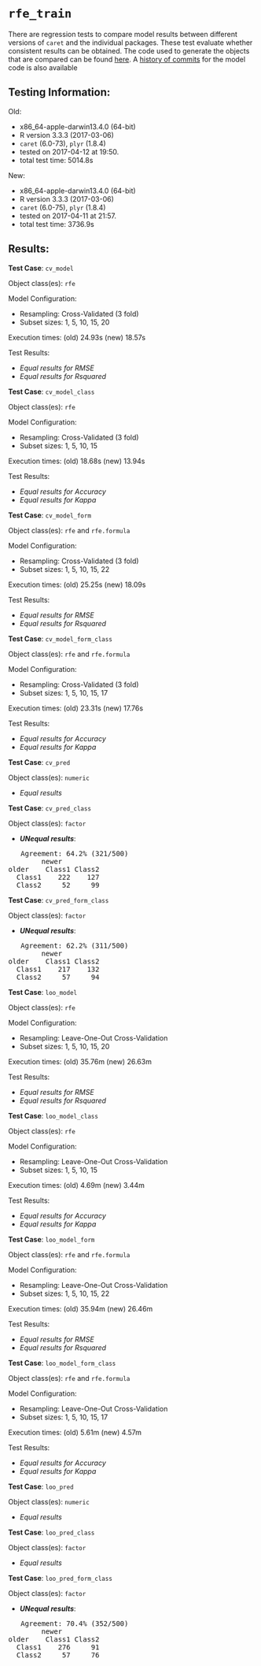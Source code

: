`rfe_train`
===== 

There are regression tests to compare model results between different versions of `caret` and the individual packages. These test evaluate whether consistent results can be obtained. The code used to generate the objects that are compared can be found [here](https://github.com/topepo/caret/blob/master/RegressionTests/Code/rfe_train.R).
A [history of commits](https://github.com/topepo/caret/commits/master/models/files/rfe_train.R) for the model code is also available

Testing Information:
---------

Old:

 * x86_64-apple-darwin13.4.0 (64-bit)
 * R version 3.3.3 (2017-03-06)
 * `caret` (6.0-73), `plyr` (1.8.4)
 * tested on 2017-04-12 at 19:50. 
 * total test time: 5014.8s


New:

 * x86_64-apple-darwin13.4.0 (64-bit)
 * R version 3.3.3 (2017-03-06)
 * `caret` (6.0-75), `plyr` (1.8.4)
 * tested on 2017-04-11 at 21:57. 
 * total test time: 3736.9s


Results:
---------

**Test Case**: `cv_model`

Object class(es): `rfe`

Model Configuration:

 * Resampling: Cross-Validated (3 fold)
 * Subset sizes: 1, 5, 10, 15, 20


Execution times: (old) 24.93s (new) 18.57s

Test Results:

 * _Equal results for RMSE_
 * _Equal results for Rsquared_

**Test Case**: `cv_model_class`

Object class(es): `rfe`

Model Configuration:

 * Resampling: Cross-Validated (3 fold)
 * Subset sizes: 1, 5, 10, 15


Execution times: (old) 18.68s (new) 13.94s

Test Results:

 * _Equal results for Accuracy_
 * _Equal results for Kappa_

**Test Case**: `cv_model_form`

Object class(es): `rfe` and `rfe.formula`

Model Configuration:

 * Resampling: Cross-Validated (3 fold)
 * Subset sizes: 1, 5, 10, 15, 22


Execution times: (old) 25.25s (new) 18.09s

Test Results:

 * _Equal results for RMSE_
 * _Equal results for Rsquared_

**Test Case**: `cv_model_form_class`

Object class(es): `rfe` and `rfe.formula`

Model Configuration:

 * Resampling: Cross-Validated (3 fold)
 * Subset sizes: 1, 5, 10, 15, 17


Execution times: (old) 23.31s (new) 17.76s

Test Results:

 * _Equal results for Accuracy_
 * _Equal results for Kappa_

**Test Case**: `cv_pred`

Object class(es): `numeric`

 * _Equal results_

**Test Case**: `cv_pred_class`

Object class(es): `factor`

 * ***UNequal results***:
<pre>
   Agreement: 64.2% (321/500)
        newer
older    Class1 Class2
  Class1    222    127
  Class2     52     99
</pre>

**Test Case**: `cv_pred_form_class`

Object class(es): `factor`

 * ***UNequal results***:
<pre>
   Agreement: 62.2% (311/500)
        newer
older    Class1 Class2
  Class1    217    132
  Class2     57     94
</pre>

**Test Case**: `loo_model`

Object class(es): `rfe`

Model Configuration:

 * Resampling: Leave-One-Out Cross-Validation
 * Subset sizes: 1, 5, 10, 15, 20


Execution times: (old) 35.76m (new) 26.63m

Test Results:

 * _Equal results for RMSE_
 * _Equal results for Rsquared_

**Test Case**: `loo_model_class`

Object class(es): `rfe`

Model Configuration:

 * Resampling: Leave-One-Out Cross-Validation
 * Subset sizes: 1, 5, 10, 15


Execution times: (old) 4.69m (new) 3.44m

Test Results:

 * _Equal results for Accuracy_
 * _Equal results for Kappa_

**Test Case**: `loo_model_form`

Object class(es): `rfe` and `rfe.formula`

Model Configuration:

 * Resampling: Leave-One-Out Cross-Validation
 * Subset sizes: 1, 5, 10, 15, 22


Execution times: (old) 35.94m (new) 26.46m

Test Results:

 * _Equal results for RMSE_
 * _Equal results for Rsquared_

**Test Case**: `loo_model_form_class`

Object class(es): `rfe` and `rfe.formula`

Model Configuration:

 * Resampling: Leave-One-Out Cross-Validation
 * Subset sizes: 1, 5, 10, 15, 17


Execution times: (old) 5.61m (new) 4.57m

Test Results:

 * _Equal results for Accuracy_
 * _Equal results for Kappa_

**Test Case**: `loo_pred`

Object class(es): `numeric`

 * _Equal results_

**Test Case**: `loo_pred_class`

Object class(es): `factor`

 * _Equal results_

**Test Case**: `loo_pred_form_class`

Object class(es): `factor`

 * ***UNequal results***:
<pre>
   Agreement: 70.4% (352/500)
        newer
older    Class1 Class2
  Class1    276     91
  Class2     57     76
</pre>

